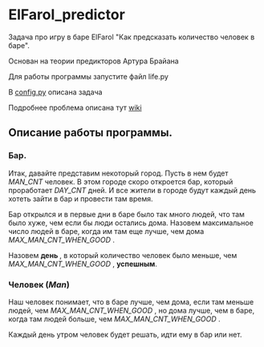 # ElFarol_predictor
Задача про игру в баре ElFarol "Как предсказать количество человек в баре".

Основан на теории предикторов Артура Брайана

Для работы программы запустите файл life.py

В [config.py](https://github.com/NickwideN/ElFarol_predictor/blob/master/config.py) описана задача

Подробнее проблема описана тут [wiki](https://ru.wikipedia.org/wiki/%D0%97%D0%B0%D0%B4%D0%B0%D1%87%D0%B0_%D0%B1%D0%B0%D1%80%D0%B0_%C2%AB%D0%AD%D0%BB%D1%8C_%D0%A4%D0%B0%D1%80%D0%BE%D0%BB%D1%8C%C2%BB)

## Описание работы программы.
### Бар.
Итак, давайте представим некоторый город. 
Пусть в нем будет <i> MAN_CNT </i> человек. 
В этом городе скоро откроется бар, который проработает <i> DAY_CNT </i> дней. 
И все жители в городе будут каждый день хотеть зайти в бар и провести там время.

Бар открылся и в первые дни в баре было так много людей, что там было хуже, чем если бы люди остались дома. Назовем максимальное число людей в баре, когда им там еще лучше, чем дома <i> MAX_MAN_CNT_WHEN_GOOD </i>. 

Назовем <b>день </b>, в который количество человек было меньше, чем <i> MAX_MAN_CNT_WHEN_GOOD </i>, <b>успешным</b>.

### Человек (<i>Man</i>)
Наш человек понимает, что в баре лучше, чем дома, если там меньше людей, чем <i> MAX_MAN_CNT_WHEN_GOOD </i>, но дома лучше, чем в баре, когда там людей больше, чем <i> MAX_MAN_CNT_WHEN_GOOD </i>. 

Каждый день утром человек будет решать, идти ему в бар или нет. 
